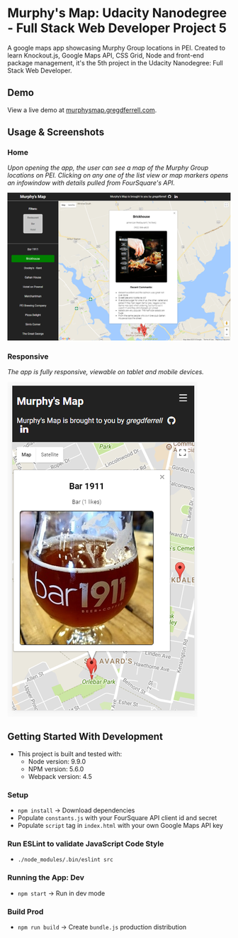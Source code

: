 # Murphy's Map: Udacity Nanodegree - Full Stack Web Developer Project 5

A google maps app showcasing Murphy Group locations in PEI. Created to learn Knockout.js, Google Maps API, CSS Grid, Node and front-end package management, it's the 5th project in the Udacity Nanodegree: Full Stack Web Developer.

## Demo

View a live demo at [murphysmap.gregdferrell.com](http://murphysmap.gregdferrell.com).

## Usage & Screenshots

### Home

*Upon opening the app, the user can see a map of the Murphy Group locations on PEI. Clicking on any one of the list view or map markers opens an infowindow with details pulled from FourSquare's API.*

![Murphy's Map - Home Page](demo/murphys-map-main.png "Murphy's Map - Home Page")

### Responsive

*The app is fully responsive, viewable on tablet and mobile devices.*

![Murphy's Map - Responsive](demo/murphys-map-responsive-mobile.png "Murphy's Map - Responsive")

## Getting Started With Development
- This project is built and tested with:
  - Node version: 9.9.0
  - NPM version: 5.6.0
  - Webpack version: 4.5

### Setup
- `npm install` -> Download dependencies
- Populate `constants.js` with your FourSquare API client id and secret
- Populate `script` tag in `index.html` with your own Google Maps API key

### Run ESLint to validate JavaScript Code Style
- `./node_modules/.bin/eslint src`

### Running the App: Dev
- `npm start` -> Run in dev mode

### Build Prod
- `npm run build` -> Create `bundle.js` production distribution
